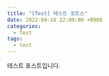 ```yaml
---
title: "[Test] 테스트 포트스"
date: 2022-04-18 22:09:00 +0900
categories:
  - Test
tags:
  - test
---
```


테스트 포스트입니다.